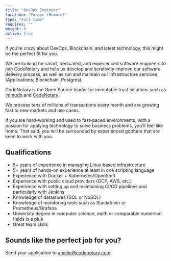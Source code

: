 ```yaml
---
title: "DevOps Engineer"
location: "Europe (Remote)" 
type: "Full time" 
requires: ""
weight: 8
active: true
---
```


If you’re crazy about DevOps, Blockchain, and latest technology, this might be the perfect fit for you.

We are looking for smart, dedicated, and experienced software engineers to join CodeNotary and help us develop and iteratively improve our software delivery process, as well as run and maintain our infrastructure services (Applications, Blockchain, Postgres).

CodeNotary is the Open Source leader for immutable trust solutions such as [immudb](http://www.immudb.io/) and [CodeNotary](http://www.codenotary.com/).

We process tens of millions of transactions every month and are growing fast to new markets and use cases.

If you are hard-working and used to fast-paced environments, with a passion for applying technology to solve business problems, you’ll feel like home. That said, you will be surrounded by experienced gophers that are keen to work with you.

## Qualifications

- 5+ years of experience in managing Linux based infrastructure
- 5+ years of hands-on experience at least in one scripting language
- Experience with Docker + Kubernetes/OpenShift
- Experience with public cloud providers (GCP, AWS, etc.)
- Experience with setting up and maintaining CI/CD pipelines and particularly with Jenkins
- Knowledge of datastores (SQL or NoSQL)
- Knowledge of monitoring tools such as Stackdriver or Prometheus/Grafana
- University degree in computer science, math or comparable numerical fields is a plus
- Great team skills

## Sounds like the perfect job for you?

Send your application to [amelie@codenotary.com](mailto:amelie@codenotary.com?subject=[Hiring][Devops-Engineer])!
